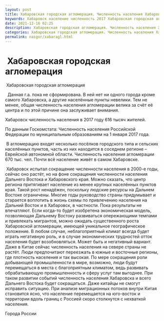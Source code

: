 ```yaml
---
layout: post
title: Хабаровская городская агломерация. Численность населения Хабаровска
keywords: Хабаровск население численность 2017 Хабаровская городская агломерация 
date: 2021-12-16 02:25
description: Хабаровская городская агломерация. Численность населения Хабаровска 2017
categories: Хабаровская городская агломерация. Численность населения Хабаровска 2017
permalink: nasgor/xabaragl.html
---
```


#  Хабаровская городская агломерация



 Хабаровская городская агломерация



  Данная г.а. пока не сформирована. В ней нет ни одного города кроме самого Хабаровска, а другие населённые пункты невелики. Тем не менее, общая численность населения агломерации велика за счёт её центра и по этой причине она заслуживает внимания.



Хабаровск численность населения в 2017 году 616  тысяч жителей. 



По данным Госкомстата: Численность населения Российской Федерации по муниципальным образованиям на 1 января 2017 года.



 В агломерацию входят несколько посёлков городского типа и сельских населённых пунктов, часть из них находится в соседнем регионе – Еврейской автономной области. 
Численность населения агломерации 670 тыс. чел. Почти всё население живёт в самом Хабаровске.




 Хабаровск испытал сокращение численности населения в 2000-е годы, сейчас оно растёт, но на фоне сокращения численности населения Дальнего Востока и Хабаровского края. Можно сказать, что центр региона притягивает население из менее крупных населённых пунктов края. Такой рост ненадёжен, поскольку людские ресурсы на Дальнем Востоке ограничены. Многие годы руководство страны придумывает и старается воплотить в жизнь схемы по привлечению населения на Дальний Восток и в Хабаровск, в частности. Пока результаты не впечатляют. Если когда-то будет изобретена экономическая модель, позволяющая Дальнему Востоку развиваться опережающими темпами и привлекать мигрантов, можно ожидать существенного роста Хабаровской агломерации, имеющей уникальное географическое положение. В любом случае, неблагоприятный климат всегда будет играть негативную роль, и в случае экономических трудностей отток населения будет возобновляться.  Может быть и негативный вариант. Даже в Китае сейчас численность населения на севере страны не растёт. Люди предпочитают переезжать в южные и восточные регионы, где плотность населения и так высокая. По мере сокращения роли добывающей промышленности в мире, возможно, люди будут перемещаться в места с благоприятным климатом, ведь развивать обрабатывающую промышленность и сферу услуг там выгоднее.  При таком развитии событий численность населения Хабаровска и всего Дальнего Востока будет сокращаться. Даже китайцы не смогут исправить ситуацию. При анализе миграционных потоков внутри Китая становится ясно, что население перемещается на юго-восток и территории вдоль границ с Россией скоро столкнутся с нехваткой населения.






Города России

		
